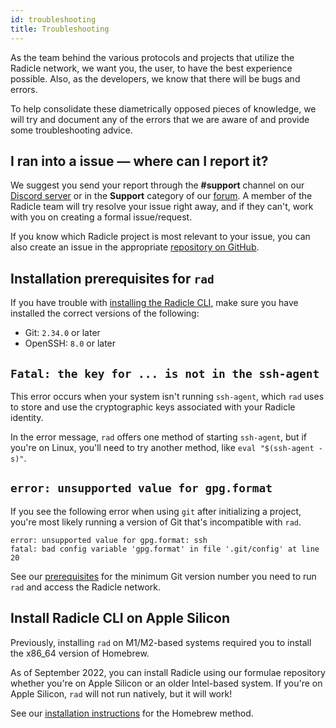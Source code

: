 ```yaml
---
id: troubleshooting
title: Troubleshooting
---
```


As the team behind the various protocols and projects that utilize the Radicle network, we want you, the user, to have
the best experience possible. Also, as the developers, we know that there will be bugs and errors. 

To help consolidate these diametrically opposed pieces of knowledge, we will try and document any of the errors that we
are aware of and provide some troubleshooting advice.

## I ran into a issue — where can I report it?

We suggest you send your report through the **#support** channel on our [Discord server](https://discord.gg/j2HZCBDUvF)
or in the **Support** category of our [forum](https://radicle.community). A member of the Radicle team will try resolve
your issue right away, and if they can't, work with you on creating a formal issue/request.

If you know which Radicle project is most relevant to your issue, you can also create an issue in the appropriate
[repository on GitHub](https://github.com/radicle-dev).

## Installation prerequisites for `rad`

If you have trouble with [installing the Radicle CLI](https://radicle.xyz/get-started.html), make sure you have
installed the correct versions of the following:

- Git: `2.34.0` or later
- OpenSSH: `8.0` or later

## `Fatal: the key for ... is not in the ssh-agent`

This error occurs when your system isn't running `ssh-agent`, which `rad` uses to store and use the cryptographic keys
associated with your Radicle identity.

In the error message, `rad` offers one method of starting `ssh-agent`, but if you're on Linux, you'll need to try
another method, like `eval "$(ssh-agent -s)"`.

## `error: unsupported value for gpg.format`

If you see the following error when using `git` after initializing a project, you're most likely running a version of Git that's incompatible with `rad`.

```
error: unsupported value for gpg.format: ssh
fatal: bad config variable 'gpg.format' in file '.git/config' at line 20
```

See our [prerequisites](#installation-prerequisites-for-rad) for the minimum Git version number you need to run `rad`
and access the Radicle network.

## Install Radicle CLI on Apple Silicon

Previously, installing `rad` on M1/M2-based systems required you to install the x86_64 version of Homebrew.

As of September 2022, you can install Radicle using our formulae repository whether you're on Apple Silicon or an older
Intel-based system. If you're on Apple Silicon, `rad` will not run natively, but it will work!

See our [installation instructions](https://radicle.xyz/get-started.html) for the Homebrew method.

